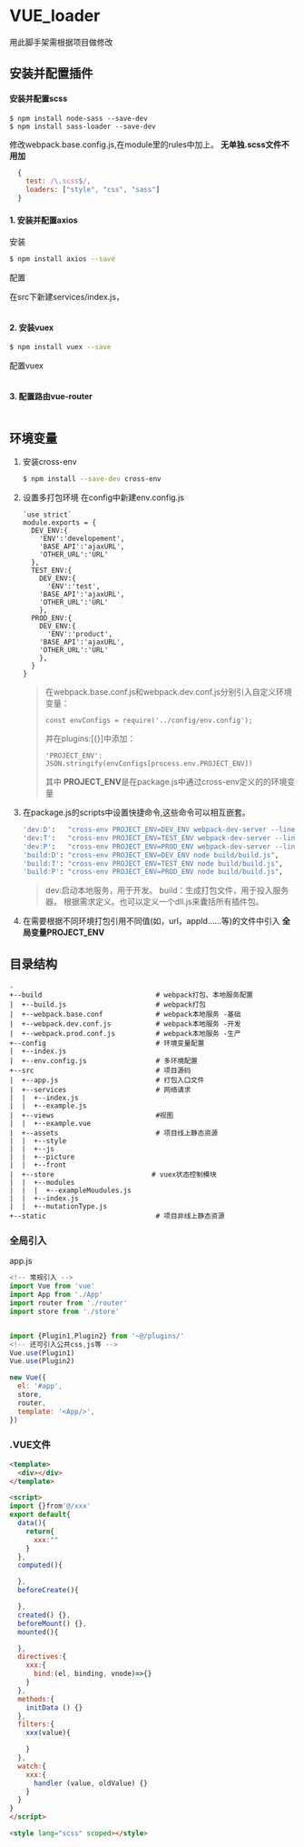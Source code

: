 # VUE_loader

用此脚手架需根据项目做修改

## 安装并配置插件

#### 安装并配置scss

```shell 
$ npm install node-sass --save-dev
$ npm install sass-loader --save-dev
````

修改webpack.base.config.js,在module里的rules中加上。 **无单独.scss文件不用加**
```js
  {
    test: /\.scss$/,
    loaders: ["style", "css", "sass"]
  }
```

#### 1. 安装并配置axios

  安装
  ```bash
  $ npm install axios --save
  ```
    
  配置

  在src下新建services/index.js，
  ```
  ```

#### 2. 安装vuex
  ```bash
  $ npm install vuex --save
  ```
  配置vuex
  ```
  ```

#### 3. 配置路由vue-router
  ```bash
  ```

## 环境变量

1. 安装cross-env
    ```bash
    $ npm install --save-dev cross-env
    ```
2. 设置多打包环境
    在config中新建env.config.js
    ```
    `use strict`
    module.exports = {
      DEV_ENV:{
        'ENV':'developement',
        'BASE_API':'ajaxURL',
        'OTHER_URL':'URL'
      },
      TEST_ENV:{
        DEV_ENV:{
          'ENV':'test',
        'BASE_API':'ajaxURL',
        'OTHER_URL':'URL'
        },
      PROD_ENV:{
        DEV_ENV:{
          'ENV':'product',
        'BASE_API':'ajaxURL',
        'OTHER_URL':'URL'
        },
      }
    }
    ```
    
    > 在webpack.base.conf.js和webpack.dev.conf.js分别引入自定义环境变量：
    > ```
    > const envConfigs = require('../config/env.config');
    > ```
    > 并在plugins:[{}]中添加：
    > ```
    > 'PROJECT_ENV': JSON.stringify(envConfigs[process.env.PROJECT_ENV])
    > ```
    > 其中 **PROJECT_ENV**是在package.js中通过cross-env定义的的环境变量

3. 在package.js的scripts中设置快捷命令,这些命令可以相互嵌套。
    ```bash
    'dev:D':   "cross-env PROJECT_ENV=DEV_ENV webpack-dev-server --line --progress --config build/webpack.dev.conf.js",
    'dev:T':   "cross-env PROJECT_ENV=TEST_ENV webpack-dev-server --line --progress --config build/webpack.dev.conf.js",
    'dev:P':   "cross-env PROJECT_ENV=PROD_ENV webpack-dev-server --line --progress --config build/webpack.dev.conf.js",
    'build:D': "cross-env PROJECT_ENV=DEV_ENV node build/build.js",
    'build:T': "cross-env PROJECT_ENV=TEST_ENV node build/build.js",
    'build:P': "cross-env PROJECT_ENV=PROD_ENV node build/build.js",
    ```
    > dev:启动本地服务，用于开发。
    > build：生成打包文件，用于投入服务器。
    > 根据需求定义。也可以定义一个dll.js来囊括所有插件包。


4. 在需要根据不同环境打包引用不同值(如，url，appId......等)的文件中引入 **全局变量PROJECT_ENV**


## 目录结构

```
.
+--build                            # webpack打包、本地服务配置
|  +--build.js                      # webpack打包
|  +--webpack.base.conf             # webpack本地服务 -基础
|  +--webpack.dev.conf.js           # webpack本地服务 -开发
|  +--webpack.prod.conf.js          # webpack本地服务 -生产
+--config                           # 环境变量配置
|  +--index.js
|  +--env.config.js                 # 多环境配置
+--src                              # 项目源码
|  +--app.js                        # 打包入口文件
|  +--services                      # 网络请求
|  |  +--index.js
|  |  +--example.js
|  +--views                         #视图
|  |  +--example.vue
|  +--assets                        # 项目线上静态资源
|  |  +--style
|  |  +--js
|  |  +--picture
|  |  +--front
|  +--store                        # vuex状态控制模块
|  |  +--modules
|  |  |  +--exampleMoudules.js
|  |  +--index.js
|  |  +--mutationType.js
+--static                           # 项目非线上静态资源
```

### 全局引入
app.js
```js
<!-- 常规引入 -->
import Vue from 'vue'
import App from './App'
import router from './router'
import store from './store'


import {Plugin1,Plugin2} from '~@/plugins/'
<!-- 还可引入公共css,js等 -->
Vue.use(Plugin1)
Vue.use(Plugin2)

new Vue({
  el: '#app',
  store,
  router,
  template: '<App/>',
})

```

### .VUE文件
```html
<template>
  <div></div>
</template>

<script>
import {}from'@/xxx'
export default{
  data(){
    return{
      xxx:""
    }
  },
  computed(){

  },
  beforeCreate(){

  },
  created() {},
  beforeMount() {},
  mounted(){

  },
  directives:{
    xxx:{
      bind:(el, binding, vnode)=>{}
    }
  },
  methods:{
    initData () {}
  },
  filters:{
    xxx(value){

    }
  },
  watch:{
    xxx:{
      handler (value, oldValue) {}
    }
  }
}
</script>

<style lang="scss" scoped></style>
```